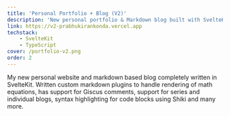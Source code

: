 ```yaml
---
title: 'Personal Portfolio + Blog (V2)'
description: 'New personal portfolio & Markdown blog built with SvelteKit'
link: https://v2-prabhukirankonda.vercel.app
techstack:
    - SvelteKit
    - TypeScript
cover: /portfolio-v2.png
order: 2
---
```


My new personal website and markdown based blog completely written in SvelteKit. Written custom markdown plugins to handle rendering of math equations, has support for Giscus comments, support for series and individual blogs, syntax highlighting for code blocks using Shiki and many more.